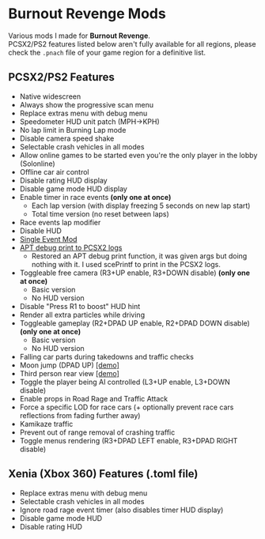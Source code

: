 # Burnout Revenge Mods

Various mods I made for **Burnout Revenge**.\
PCSX2/PS2 features listed below aren't fully available for all regions, please check the `.pnach` file of your game region for a definitive list.

## PCSX2/PS2 Features
- Native widescreen
- Always show the progressive scan menu
- Replace extras menu with debug menu
- Speedometer HUD unit patch (MPH->KPH)
- No lap limit in Burning Lap mode
- Disable camera speed shake
- Selectable crash vehicles in all modes
- Allow online games to be started even you're the only player in the lobby (Solonline)
- Offline car air control
- Disable rating HUD display
- Disable game mode HUD display
- Enable timer in race events **(only one at once)**
  - Each lap version (with display freezing 5 seconds on new lap start)
  - Total time version (no reset between laps)
- Race events lap modifier
- Disable HUD
- [Single Event Mod](https://github.com/Nahelam/PS2-Game-Mods/tree/main/Burnout%20Revenge/Single%20Event%20Mod)
- [APT debug print to PCSX2 logs](https://github.com/Nahelam/PS2-Game-Mods/assets/128867759/182b704b-1a1a-4a4f-a665-8bbf31ba9799)
    - Restored an APT debug print function, it was given args but doing nothing with it. I used scePrintf to print in the PCSX2 logs.
- Toggleable free camera (R3+UP enable, R3+DOWN disable) **(only one at once)**
  - Basic version
  - No HUD version
- Disable "Press R1 to boost" HUD hint
- Render all extra particles while driving
- Toggleable gameplay (R2+DPAD UP enable, R2+DPAD DOWN disable) **(only one at once)**
  - Basic version
  - No HUD version
- Falling car parts during takedowns and traffic checks 
- Moon jump (DPAD UP) [\[demo\]](https://www.reddit.com/r/Burnout/comments/1dghna2/predator_missile_inbound)
- Third person rear view [\[demo\]](https://i.imgur.com/tVVHGAR.png)
- Toggle the player being AI controlled (L3+UP enable, L3+DOWN disable)
- Enable props in Road Rage and Traffic Attack
- Force a specific LOD for race cars (+ optionally prevent race cars reflections from fading further away)
- Kamikaze traffic
- Prevent out of range removal of crashing traffic
- Toggle menus rendering (R3+DPAD LEFT enable, R3+DPAD RIGHT disable)

## Xenia (Xbox 360) Features (.toml file)
- Replace extras menu with debug menu
- Selectable crash vehicles in all modes
- Ignore road rage event timer (also disables timer HUD display)
- Disable game mode HUD
- Disable rating HUD
